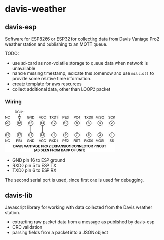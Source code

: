 # davis-weather

## davis-esp

Software for ESP8266 or ESP32 for collecting data from Davis Vantage Pro2 weather station and publishing to an MQTT queue.

TODO:

- use sd-card as non-volatile storage to queue data when network is unavailable
- handle missing timestamp, indicate this somehow and use `millis()` to provide some relative time information.
- create template for aws resources
- collect additional data, other than LOOP2 packet

### Wiring

![davis-port](davis-port.png)

- GND pin 16 to ESP ground
- RXD0 pin 5 to ESP TX
- TXD0 pin 6 to ESP RX

The second serial port is used, since first one is used for debugging.

## davis-lib

Javascript library for working with data collected from the Davis weather station.

- extracting raw packet data from a message as published by davis-esp
- CRC validation
- parsing fields from a packet into a JSON object
